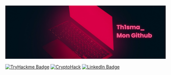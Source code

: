 [![Th1sma's GitHub Banner](./assets/banner.png)](https://www.linkedin.com/in/mathisniveau/)

[![TryHackme Badge](https://img.shields.io/badge/any_text-you_like-blue)](https://tryhackme.com/r/p/Th1sma)
[![CryptoHack](https://img.shields.io/badge/any_text-you_like-blue)](https://cryptohack.org/user/Th1sma_/)
[![LinkedIn Badge](https://img.shields.io/badge/LinkedIn-Profile-informational?style=flat&logo=linkedin&logoColor=white&color=0D76A8)](https://www.linkedin.com/in/mathisniveau/)
